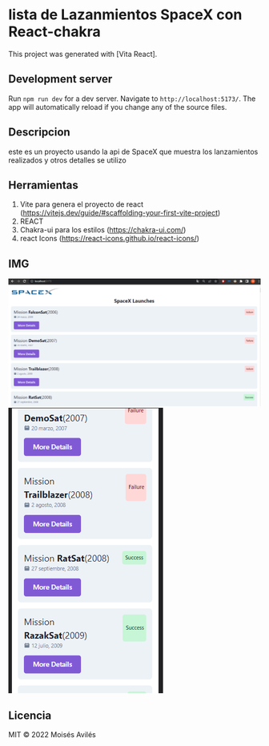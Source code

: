 # lista de Lazanmientos SpaceX con React-chakra

This project was generated with [Vita React].

## Development server

Run `npm run dev` for a dev server. Navigate to `http://localhost:5173/`. The app will automatically reload if you change any of the source files.

## Descripcion
 este es un proyecto usando la api de SpaceX que muestra los lanzamientos realizados y otros detalles
se utilizo

## Herramientas
1. Vite para genera el proyecto de react (https://vitejs.dev/guide/#scaffolding-your-first-vite-project)
2. REACT
3. Chakra-ui para los estilos (https://chakra-ui.com/)
4. react Icons (https://react-icons.github.io/react-icons/)

## IMG
![List Launches](https://github.com/Moises56/listadeLazanmientos-React-chakra/blob/main/src/assets/ImagenV1.png)
![List Launches](https://github.com/Moises56/listadeLazanmientos-React-chakra/blob/main/src/assets/ImagenV2.png?raw=true)

## Licencia
MIT © 2022 Moisés Avilés
